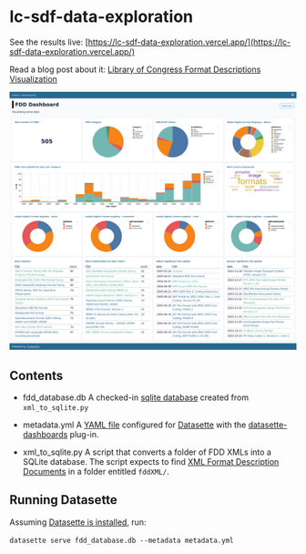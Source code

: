 # lc-sdf-data-exploration

See the results live: [https://lc-sdf-data-exploration.vercel.app/](https://lc-sdf-data-exploration.vercel.app/)  

Read a blog post about it: [Library of Congress Format Descriptions Visualization](https://bits.ashleyblewer.com/blog/2023/12/04/library-of-congress-format-description-visualization/)

![screenshot of datasette dashboard](dashboard.jpg)

## Contents

- fdd_database.db
A checked-in [sqlite database](https://www.sqlite.org/index.html) created from `xml_to_sqlite.py`

- metadata.yml
A [YAML file](https://yaml.org/) configured for [Datasette](https://datasette.io/) with the [datasette-dashboards](https://github.com/rclement/datasette-dashboards) plug-in.

- xml_to_sqlite.py
A script that converts a folder of FDD XMLs into a SQLite database. The script expects to find [XML Format Description Documents](https://www.loc.gov/preservation/digital/formats/fdd/fdd_xml_info.shtml) in a folder entitled `fddXML/`.

## Running Datasette

Assuming [Datasette is installed](https://docs.datasette.io/en/stable/installation.html), run:

`datasette serve fdd_database.db --metadata metadata.yml`
